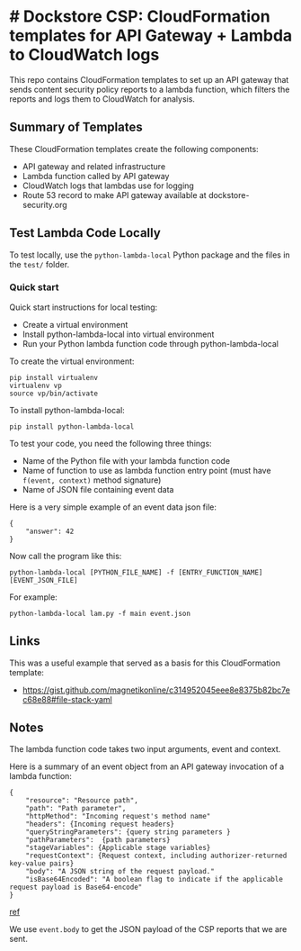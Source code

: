 # # Dockstore CSP: CloudFormation templates for API Gateway + Lambda to CloudWatch logs

This repo contains CloudFormation templates to set up an API gateway that sends
content security policy reports to a lambda function, which filters the reports
and logs them to CloudWatch for analysis.

## Summary of Templates

These CloudFormation templates create the following components:

* API gateway and related infrastructure
* Lambda function called by API gateway
* CloudWatch logs that lambdas use for logging
* Route 53 record to make API gateway available at dockstore-security.org

## Test Lambda Code Locally

To test locally, use the `python-lambda-local` Python package and the files in the `test/` folder.

### Quick start

Quick start instructions for local testing:

* Create a virtual environment
* Install python-lambda-local into virtual environment
* Run your Python lambda function code through python-lambda-local

To create the virtual environment:

```
pip install virtualenv
virtualenv vp
source vp/bin/activate
```

To install python-lambda-local:

```
pip install python-lambda-local
```

To test your code, you need the following three things:

* Name of the Python file with your lambda function code
* Name of function to use as lambda function entry point (must have `f(event, context)` method signature)
* Name of JSON file containing event data


Here is a very simple example of an event data json file:

```
{
    "answer": 42
}
```

Now call the program like this:

```
python-lambda-local [PYTHON_FILE_NAME] -f [ENTRY_FUNCTION_NAME] [EVENT_JSON_FILE]
```

For example:

```
python-lambda-local lam.py -f main event.json
```

## Links

This was a useful example that served as a basis for this CloudFormation template:

* https://gist.github.com/magnetikonline/c314952045eee8e8375b82bc7ec68e88#file-stack-yaml

## Notes

The lambda function code takes two input arguments, event and context.

Here is a summary of an event object from an API gateway invocation of a lambda function:

```
{
    "resource": "Resource path",
    "path": "Path parameter",
    "httpMethod": "Incoming request's method name"
    "headers": {Incoming request headers}
    "queryStringParameters": {query string parameters }
    "pathParameters":  {path parameters}
    "stageVariables": {Applicable stage variables}
    "requestContext": {Request context, including authorizer-returned key-value pairs}
    "body": "A JSON string of the request payload."
    "isBase64Encoded": "A boolean flag to indicate if the applicable request payload is Base64-encode"
}
```

[ref](http://docs.aws.amazon.com/apigateway/latest/developerguide/api-gateway-set-up-simple-proxy.html#api-gateway-simple-proxy-for-lambda-input-format)

We use `event.body` to get the JSON payload of the CSP reports that we are sent.

